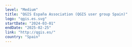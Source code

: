 ```yaml
---
level: "Medium"
title: "QGIS España Association (QGIS user group Spain)"
logo: "qgis.es.svg"
startDate: "2024-03-01"
endDate: "2025-02-25"
link: "http://qgis.es/"
country: "Spain"
---
```

